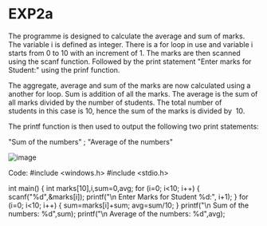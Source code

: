 # EXP2a

The programme is designed to calculate the average and sum of marks. The variable i is defined as integer. There is a for loop in use and variable i starts from 0 to 10 with an increment of 1. The marks are then scanned using the scanf function. Followed by the print statement "Enter marks for Student:" using the prinf function.

The aggregate, average and sum of the marks are now calculated using a another for loop. Sum is addition of all the marks. The average is the sum of all marks divided by the number of students. The total number of students in this case is 10, hence the sum of the marks is divided by  10.


The printf function is then used to output the following two print statements:

"Sum of the numbers" ; "Average of the numbers"

![image](https://user-images.githubusercontent.com/127819492/234346139-67eb9a98-b78f-49a1-83f1-c9e50fd5dcbb.png)

Code: #include <windows.h>
#include <stdio.h>


int main()
{
int marks[10],i,sum=0,avg;
for (i=0; i<10; i++)
{
    scanf("%d",&marks[i]);
    printf("\n Enter Marks for Student %d:", i+1);
}
for (i=0; i<10; i++)
{
    sum=marks[i]+sum;
    avg=sum/10;
}
printf("\n Sum of the numbers: %d",sum);
printf("\n Average of the numbers: %d",avg);
